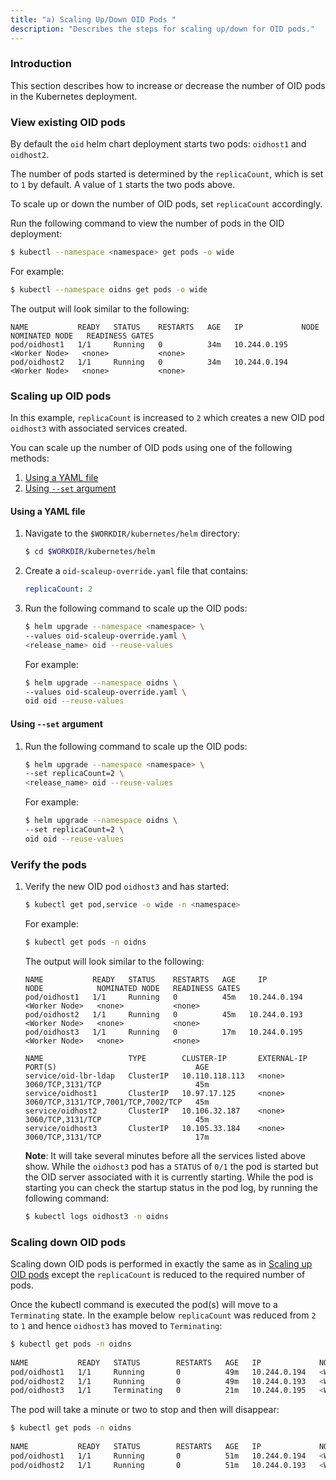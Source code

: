 ```yaml
---
title: "a) Scaling Up/Down OID Pods "
description: "Describes the steps for scaling up/down for OID pods."
---
```


### Introduction

This section describes how to increase or decrease the number of OID pods in the Kubernetes deployment.


### View existing OID pods

By default the `oid` helm chart deployment starts two pods:  `oidhost1` and `oidhost2`.

The number of pods started is determined by the `replicaCount`, which is set to `1` by default. A value of `1` starts the two pods above.

To scale up or down the number of OID pods, set `replicaCount` accordingly.

Run the following command to view the number of pods in the OID deployment:

```bash
$ kubectl --namespace <namespace> get pods -o wide
```

For example:

```bash
$ kubectl --namespace oidns get pods -o wide
```

The output will look similar to the following: 

```
NAME           READY   STATUS    RESTARTS   AGE   IP             NODE            NOMINATED NODE   READINESS GATES
pod/oidhost1   1/1     Running   0          34m   10.244.0.195   <Worker Node>   <none>           <none>
pod/oidhost2   1/1     Running   0          34m   10.244.0.194   <Worker Node>   <none>           <none>
```    


### Scaling up OID pods

In this example, `replicaCount` is increased to `2` which creates a new OID pod `oidhost3` with associated services created.

You can scale up the number of OID pods using one of the following methods:

1. [Using a YAML file](#using-a-yaml-file)
1. [Using `--set` argument](#using---set-argument)


#### Using a YAML file

1. Navigate to the `$WORKDIR/kubernetes/helm` directory:

   ```bash
   $ cd $WORKDIR/kubernetes/helm
   ```
   
1. Create a `oid-scaleup-override.yaml` file that contains:


   ```yaml
   replicaCount: 2
   ```

1. Run the following command to scale up the OID pods:

   ```bash
   $ helm upgrade --namespace <namespace> \
   --values oid-scaleup-override.yaml \
   <release_name> oid --reuse-values
   ```
   
   For example:
   
   ```bash
   $ helm upgrade --namespace oidns \
   --values oid-scaleup-override.yaml \
   oid oid --reuse-values
   ```

#### Using `--set` argument

1. Run the following command to scale up the OID pods:

   ```bash
   $ helm upgrade --namespace <namespace> \
   --set replicaCount=2 \
   <release_name> oid --reuse-values
   ```

   For example:

   ```bash
   $ helm upgrade --namespace oidns \
   --set replicaCount=2 \
   oid oid --reuse-values
   ```

### Verify the pods

1. Verify the new OID pod `oidhost3` and has started:

   ```bash
   $ kubectl get pod,service -o wide -n <namespace> 
   ```
   
   For example:
   
   ```bash
   $ kubectl get pods -n oidns
   ```
   
   The output will look similar to the following:
   
   ```
   NAME           READY   STATUS    RESTARTS   AGE     IP           NODE            NOMINATED NODE   READINESS GATES
   pod/oidhost1   1/1     Running   0          45m   10.244.0.194   <Worker Node>   <none>           <none>
   pod/oidhost2   1/1     Running   0          45m   10.244.0.193   <Worker Node>   <none>           <none>
   pod/oidhost3   1/1     Running   0          17m   10.244.0.195   <Worker Node>   <none>           <none>
     
   NAME                   TYPE        CLUSTER-IP       EXTERNAL-IP   PORT(S)                               AGE
   service/oid-lbr-ldap   ClusterIP   10.110.118.113   <none>        3060/TCP,3131/TCP                     45m
   service/oidhost1       ClusterIP   10.97.17.125     <none>        3060/TCP,3131/TCP,7001/TCP,7002/TCP   45m
   service/oidhost2       ClusterIP   10.106.32.187    <none>        3060/TCP,3131/TCP                     45m
   service/oidhost3       ClusterIP   10.105.33.184    <none>        3060/TCP,3131/TCP                     17m
   ```
   
   **Note**: It will take several minutes before all the services listed above show. While the `oidhost3` pod has a `STATUS` of `0/1` the pod is started but the OID server associated with it is currently starting. While the pod is starting you can check the startup status in the pod log, by running the following command:

   ```bash
   $ kubectl logs oidhost3 -n oidns
   ```


### Scaling down OID pods

Scaling down OID pods is performed in exactly the same as in [Scaling up OID pods](#scaling-up-oid-pods) except the `replicaCount` is reduced to the required number of pods.

Once the kubectl command is executed the pod(s) will move to a `Terminating` state. In the example below `replicaCount` was reduced from `2` to `1` and hence `oidhost3` has moved to `Terminating`:

```bash
$ kubectl get pods -n oidns
   
NAME           READY   STATUS        RESTARTS   AGE   IP             NODE            NOMINATED NODE   READINESS GATES
pod/oidhost1   1/1     Running       0          49m   10.244.0.194   <Worker Node>   <none>           <none>
pod/oidhost2   1/1     Running       0          49m   10.244.0.193   <Worker Node>   <none>           <none>
pod/oidhost3   1/1     Terminating   0          21m   10.244.0.195   <Worker Node>   <none>           <none>
```

The pod will take a minute or two to stop and then will disappear:

```bash
$ kubectl get pods -n oidns
   
NAME           READY   STATUS        RESTARTS   AGE   IP             NODE            NOMINATED NODE   READINESS GATES
pod/oidhost1   1/1     Running       0          51m   10.244.0.194   <Worker Node>   <none>           <none>
pod/oidhost2   1/1     Running       0          51m   10.244.0.193   <Worker Node>   <none>           <none>
```


